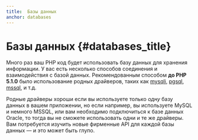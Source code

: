 ```yaml
---
title:  Базы данных
anchor: databases
---
```


# Базы данных {#databases_title}

Много раз ваш PHP код будет использовать базу данных для хранения информации. У вас есть несколько способов соединения и взаимодействия
с базой данных. Рекомендованным способом **до PHP 5.1.0** было использование родных драйверов, таких как
[mysqli], [pgsql],
[mssql], и т.д.

Родные драйверы хороши если вы используете только _одну_ базу данных в вашем приложении, но если
например, вы используете
MySQL и немного MSSQL, или вам необходимо подключиться к базе данных Oracle, то тогда вы не
сможете использовать одни и те же драйверы. Вам потребуется изучить новые фирменные API для каждой
базы данных &mdash; и это может быть глупо.

[mysqli]: https://secure.php.net/mysqli
[pgsql]: https://secure.php.net/pgsql
[mssql]: https://secure.php.net/mssql
